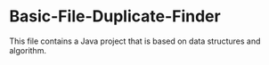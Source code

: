# Basic-File-Duplicate-Finder
This file contains a Java project that is based on data structures and algorithm.
